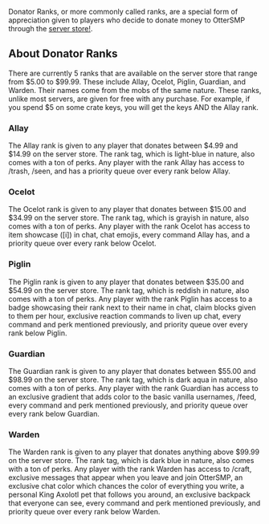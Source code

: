 Donator Ranks, or more commonly called ranks, are a special form of appreciation given to players who decide to donate money to OtterSMP through the [server store!](https://store.ottersmp.com/category/ranks).
## About Donator Ranks

There are currently 5 ranks that are available on the server store that range from $5.00 to $99.99. These include Allay, Ocelot, Piglin, Guardian, and Warden. Their names come from the mobs of the same nature. These ranks, unlike most servers, are given for free with any purchase. For example, if you spend $5 on some crate keys, you will get the keys AND the Allay rank.
### Allay

The Allay rank is given to any player that donates between $4.99 and $14.99 on the server store. The rank tag, which is light-blue in nature, also comes with a ton of perks. Any player with the rank Allay has access to /trash, /seen, and has a priority queue over every rank below Allay.
### Ocelot

The Ocelot rank is given to any player that donates between $15.00 and $34.99 on the server store. The rank tag, which is grayish in nature, also comes with a ton of perks. Any player with the rank Ocelot has access to item showcase ([i]) in chat, chat emojis, every command Allay has, and a priority queue over every rank below Ocelot.
### Piglin

The Piglin rank is given to any player that donates between $35.00 and $54.99 on the server store. The rank tag, which is reddish in nature, also comes with a ton of perks. Any player with the rank Piglin has access to a badge showcasing their rank next to their name in chat, claim blocks given to them per hour, exclusive reaction commands to liven up chat, every command and perk mentioned previously, and priority queue over every rank below Piglin.
### Guardian

The Guardian rank is given to any player that donates between $55.00 and $98.99 on the server store. The rank tag, which is dark aqua in nature, also comes with a ton of perks. Any player with the rank Guardian has access to an exclusive gradient that adds color to the basic vanilla usernames, /feed, every command and perk mentioned previously, and priority queue over every rank below Guardian.
### Warden
The Warden rank is given to any player that donates anything above $99.99 on the server store. The rank tag, which is dark blue in nature, also comes with a ton of perks. Any player with the rank Warden has access to /craft, exclusive messages that appear when you leave and join OtterSMP, an exclusive chat color which chances the color of everything you write, a personal King Axolotl pet that follows you around, an exclusive backpack that everyone can see, every command and perk mentioned previously, and priority queue over every rank below Warden. 